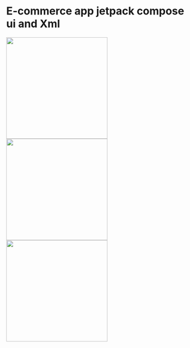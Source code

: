 # E-commerce app jetpack compose ui and Xml
<img src="gif1.gif" width="270"><img src="/screenshots/light_details.png" width="270"><img src="/screenshots/light_search.png" width="270">

